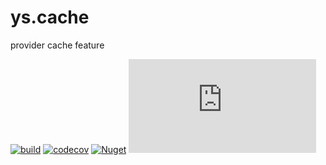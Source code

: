 # ys.cache
provider cache feature

[![build](https://github.com/yscorecore/ys.cache/workflows/build/badge.svg)](https://github.com/yscorecore/ys.cache/actions?query=workflow%3Abuild) [![codecov](https://codecov.io/gh/yscorecore/ys.cache/branch/master/graph/badge.svg)](https://codecov.io/gh/yscorecore/ys.cache) [![Nuget](https://img.shields.io/nuget/v/YS.cache.Core)](https://nuget.org/packages/YS.cache.Core/) [![GitHub](https://img.shields.io/github/license/yscorecore/ys.cache)](https://github.com/yscorecore/ys.cache/blob/master/LICENSE)